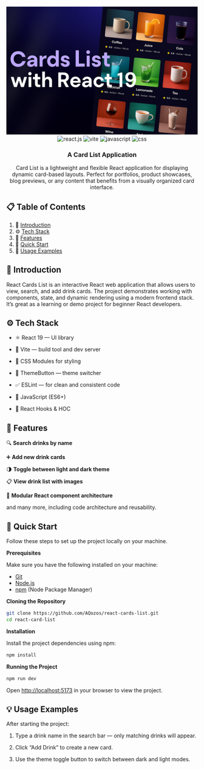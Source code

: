 <div align="center">
  
  <br />
    <img src="public/readme/hero.png" alt="Project Banner" width='917' heigth='262'>
  <br />

  <div>
    <img src="https://img.shields.io/badge/-React_JS-black?style=for-the-badge&logoColor=white&logo=react&color=61DAFB" alt="react.js" />
    <img src="https://img.shields.io/badge/-Vite-black?style=for-the-badge&logoColor=white&logo=vite&color=646CFF" alt="vite" />
    <img src="https://img.shields.io/badge/-JavaScript-black?style=for-the-badge&logoColor=white&logo=javascript&color=F7DF1E" alt="javascript" />
    <img src="https://img.shields.io/badge/-CSS_Modules-black?style=for-the-badge&logoColor=white&logo=css&color=#663399" alt="css" />
  </div>

  <h3 align="center">A Card List Application</h3>

  <div>
    Card List is a lightweight and flexible React application for displaying dynamic card-based layouts. Perfect for portfolios, product showcases, blog previews, or any content that benefits from a visually organized card interface.
  </div>

</div>

## 📋 <a name="table">Table of Contents</a>

1. 🤖 [Introduction](#introduction)
2. ⚙️ [Tech Stack](#tech-stack)
3. 🔋 [Features](#features)
4. 🤸 [Quick Start](#quick-start)
5. 🔗 [Usage Examples](#usage-examples)

## <a name="introduction">🤖 Introduction</a>

React Cards List is an interactive React web application that allows users to view, search, and add drink cards.
The project demonstrates working with components, state, and dynamic rendering using a modern frontend stack.
It’s great as a learning or demo project for beginner React developers.

## <a name="tech-stack">⚙️ Tech Stack</a>

- ⚛️ React 19 — UI library

- 🧩 Vite — build tool and dev server

- 💅 CSS Modules for styling

- 🌙 ThemeButton — theme switcher

- ✅ ESLint — for clean and consistent code

- 🔧 JavaScript (ES6+)

- 🧠 React Hooks & HOC

## <a name="features">🔋 Features</a>

🔍 **Search drinks by name**

➕ **Add new drink cards**

🌗 **Toggle between light and dark theme**

📋 **View drink list with images**

🧱 **Modular React component architecture**

and many more, including code architecture and reusability.

## <a name="quick-start">🤸 Quick Start</a>

Follow these steps to set up the project locally on your machine.

**Prerequisites**

Make sure you have the following installed on your machine:

- [Git](https://git-scm.com/)
- [Node.js](https://nodejs.org/en)
- [npm](https://www.npmjs.com/) (Node Package Manager)

**Cloning the Repository**

```bash
git clone https://github.com/AQozos/react-cards-list.git
cd react-card-list

```

**Installation**

Install the project dependencies using npm:

```bash
npm install
```

**Running the Project**

```bash
npm run dev
```

Open [http://localhost:5173](http://localhost:5173) in your browser to view the project.

## <a name="usage-examples">💡 Usage Examples</a>

After starting the project:

1. Type a drink name in the search bar — only matching drinks will appear.

2. Click “Add Drink” to create a new card.

3. Use the theme toggle button to switch between dark and light modes.
